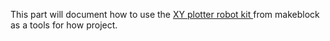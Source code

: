 This part will document how to use the [XY plotter robot kit ](http://www.makeblock.com/xy-plotter-robot-kit/) from makeblock as a tools for how project. 
 
